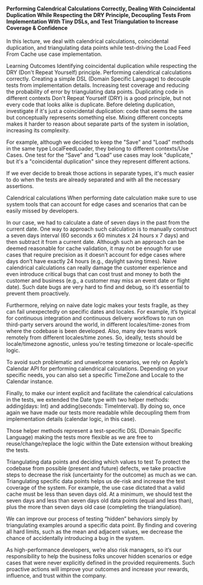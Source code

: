 
#### Performing Calendrical Calculations Correctly, Dealing With Coincidental Duplication While Respecting the DRY Principle, Decoupling Tests From Implementation With Tiny DSLs, and Test Triangulation to Increase Coverage & Confidence

In this lecture, we deal with calendrical calculations, coincidental duplication, and triangulating data points while test-driving the Load Feed From Cache use case implementation.

Learning Outcomes
Identifying coincidental duplication while respecting the DRY (Don't Repeat Yourself) principle.
Performing calendrical calculations correctly.
Creating a simple DSL (Domain Specific Language) to decouple tests from implementation details.
Increasing test coverage and reducing the probability of error by triangulating data points.
Duplicating code in different contexts
Don't Repeat Yourself (DRY) is a good principle, but not every code that looks alike is duplicate. Before deleting duplication, investigate if it's just a coincidental duplication: code that seems the same but conceptually represents something else. Mixing different concepts makes it harder to reason about separate parts of the system in isolation, increasing its complexity.

For example, although we decided to keep the "Save" and "Load" methods in the same type LocalFeedLoader, they belong to different contexts/Use Cases. One test for the “Save” and “Load” use cases may look "duplicate," but it's a "coincidental duplication" since they represent different actions.

If we ever decide to break those actions in separate types, it's much easier to do when the tests are already separated and with all the necessary assertions.

Calendrical calculations
When performing date calculation make sure to use system tools that can account for edge cases and scenarios that can be easily missed by developers.

In our case, we had to calculate a date of seven days in the past from the current date. One way to approach such calculation is to manually construct a seven days interval (60 seconds x 60 minutes x 24 hours x 7 days) and then subtract it from a current date. Although such an approach can be deemed reasonable for cache validation, it may not be enough for use cases that require precision as it doesn’t account for edge cases where days don’t have exactly 24 hours (e.g., daylight saving times). Naive calendrical calculations can really damage the customer experience and even introduce critical bugs that can cost trust and money to both the customer and business (e.g., a customer may miss an event date or flight date). Such date bugs are very hard to find and debug, so it’s essential to prevent them proactively.

Furthermore, relying on naive date logic makes your tests fragile, as they can fail unexpectedly on specific dates and locales. For example, it’s typical for continuous integration and continuous delivery workflows to run on third-party servers around the world, in different locales/time-zones from where the codebase is been developed. Also, many dev teams work remotely from different locales/time zones. So, ideally, tests should be locale/timezone agnostic, unless you’re testing timezone or locale-specific logic.

To avoid such problematic and unwelcome scenarios, we rely on Apple’s Calendar API for performing calendrical calculations. Depending on your specific needs, you can also set a specific TimeZone and Locale to the Calendar instance.

Finally, to make our intent explicit and facilitate the calendrical calculations in the tests, we extended the Date type with two helper methods: adding(days: Int) and adding(seconds: TimeInterval). By doing so, once again we have made our tests more readable while decoupling them from implementation details (calendar logic, in this case).

Those helper methods represent a test-specific DSL (Domain Specific Language) making the tests more flexible as we are free to reuse/change/replace the logic within the Date extension without breaking the tests.

Triangulating data points and deciding which values to test
To protect the codebase from possible (present and future) defects, we take proactive steps to decrease the risk (uncertainty for the outcome) as much as we can. Triangulating specific data points helps us de-risk and increase the test coverage of the system. For example, the use case dictated that a valid cache must be less than seven days old. At a minimum, we should test the seven days and less than seven days old data points (equal and less than), plus the more than seven days old case (completing the triangulation).

We can improve our process of testing “hidden” behaviors simply by triangulating examples around a specific data point. By finding and covering all hard limits, such as the mean and adjacent values, we decrease the chance of accidentally introducing a bug in the system.

As high-performance developers, we’re also risk managers, so it’s our responsibility to help the business folks uncover hidden scenarios or edge cases that were never explicitly defined in the provided requirements. Such proactive actions will improve your outcomes and increase your rewards, influence, and trust within the company.
